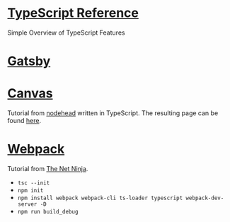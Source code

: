 # [TypeScript Reference](typescript)

Simple Overview of TypeScript Features

# [Gatsby](gatsby)

# [Canvas](canvas)

Tutorial from [nodehead](https://www.youtube.com/watch?v=eL1X8urHJmA&list=PLkyEadCJGLm0tPLdUnRRZ3WQYH50TvzUQ) written in TypeScript.
The resulting page can be found [here](https://christopher-besch.github.io/typescript_reference/canvas/out/index.html).

# [Webpack](webpack)

Tutorial from [The Net Ninja](https://www.youtube.com/watch?v=sOUhEJeJ-kI&list=PL4cUxeGkcC9hOkGbwzgYFmaxB0WiduYJC).

-   `tsc --init`
-   `npm init`
-   `npm install webpack webpack-cli ts-loader typescript webpack-dev-server -D`
-   `npm run build_debug`
